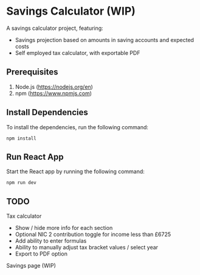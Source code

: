 # Savings Calculator (WIP)
A savings calculator project, featuring:
- Savings projection based on amounts in saving accounts and expected costs
- Self employed tax calculator, with exportable PDF

## Prerequisites
1. Node.js (https://nodejs.org/en)
2. npm (https://www.npmjs.com)

## Install Dependencies
To install the dependencies, run the following command:

```
npm install
```

## Run React App

Start the React app by running the following command:

```
npm run dev
```

## TODO
Tax calculator
- Show / hide more info for each section
- Optional NIC 2 contribution toggle for income less than £6725
- Add ability to enter formulas
- Ability to manually adjust tax bracket values / select year
- Export to PDF option

Savings page (WIP)
